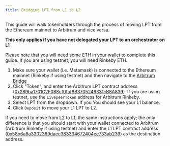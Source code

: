 ```yaml
---
title: Bridging LPT from L1 to L2
---
```


This guide will walk tokenholders through the process of moving LPT from the Ethereum mainnet to Arbitrum and vice versa.

**This only applies if you have not delegated your LPT to an orchestrator on L1**

Please note that you will need some ETH in your wallet to complete this guide. If you are using testnet, you will need Rinkeby ETH.

1. Make sure your wallet (i.e. Metamask) is connected to the Ethereum mainnet (Rinkeby if using testnet) and then navigate to the [Arbitrum Bridge](https://bridge.arbitrum.io/)
2. Click "Token", and enter the Arbitrum LPT contract address ([0x289ba1701C2F088cf0faf8B3705246331cB8A839](/protocol/reference/deployed)). If you are using testnet, use the `LivepeerToken` address for Arbitrum Rinkeby.
3. Select LPT from the dropdown. If you  You should see your L1 balance.
4. Click `Deposit` to move your L1 LPT to L2.

If you need to move from L2 to L1, the same instructions apply; the only difference is that you should start with your wallet connected to Arbitrum (Arbitrum Rinkeby if using testnet) and enter the L1 LPT contract address ([0x58b6a8a3302369daec383334672404ee733ab239](/protocol/reference/deployed)) as the destination address.